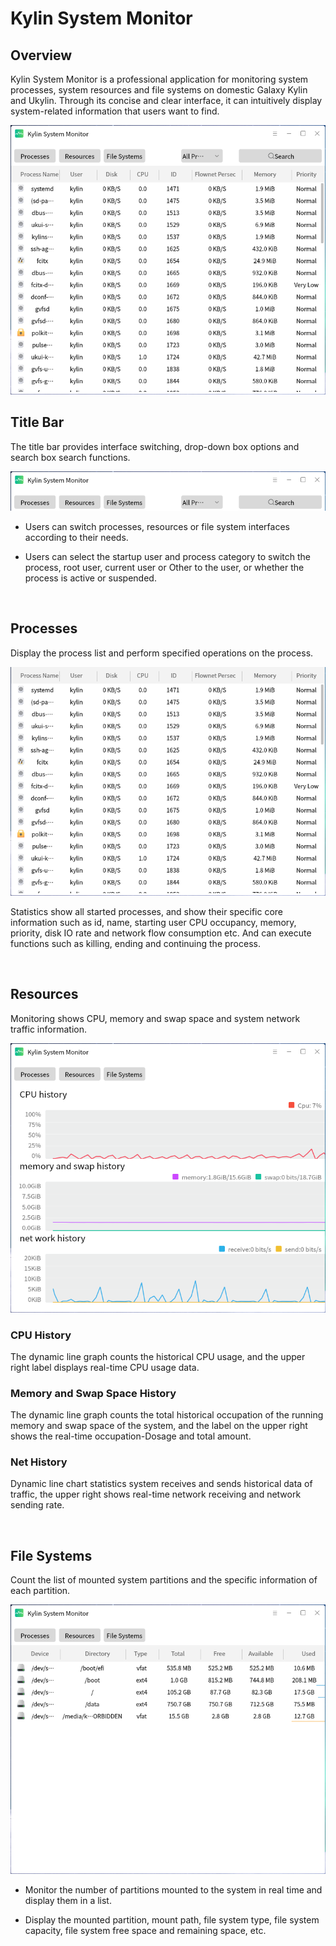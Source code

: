 # Kylin System Monitor
## Overview
Kylin System Monitor is a professional application for monitoring system processes, system resources and file systems on domestic Galaxy Kylin and Ukylin. Through its concise and clear interface, it can intuitively display system-related information that users want to find.

![Fig 1 Kylin System Monitor-big](image/1.png)
<br>

## Title Bar
The title bar provides interface switching, drop-down box options and search box search functions.

![Fig 2 Title bar-big](image/2.png)

- Users can switch processes, resources or file system interfaces according to their needs.

- Users can select the startup user and process category to switch the process, root user, current user or Other to the user, or whether the process is active or suspended.

<br>

## Processes
Display the process list and perform specified operations on the process.

![Fig 3 Process content-big](image/3.png)

Statistics show all started processes, and show their specific core information such as id, name, starting user CPU occupancy, memory, priority, disk IO rate and network flow consumption etc. And can execute functions such as killing, ending and continuing the process.

<br>

## Resources
Monitoring shows CPU, memory and swap space and system network traffic information.

![Fig 4 Resource content-big](image/4.png)

### CPU History
The dynamic line graph counts the historical CPU usage, and the upper right label displays real-time CPU usage data.

### Memory and Swap Space History
The dynamic line graph counts the total historical occupation of the running memory and swap space of the system, and the label on the upper right shows the real-time occupation-Dosage and total amount.

### Net History
Dynamic line chart statistics system receives and sends historical data of traffic, the upper right shows real-time network receiving and network sending rate.

<br>

## File Systems
Count the list of mounted system partitions and the specific information of each partition.

![Fig 5 File system contents-big](image/5.png)

- Monitor the number of partitions mounted to the system in real time and display them in a list.

- Display the mounted partition, mount path, file system type, file system capacity, file system free space and remaining space, etc.
